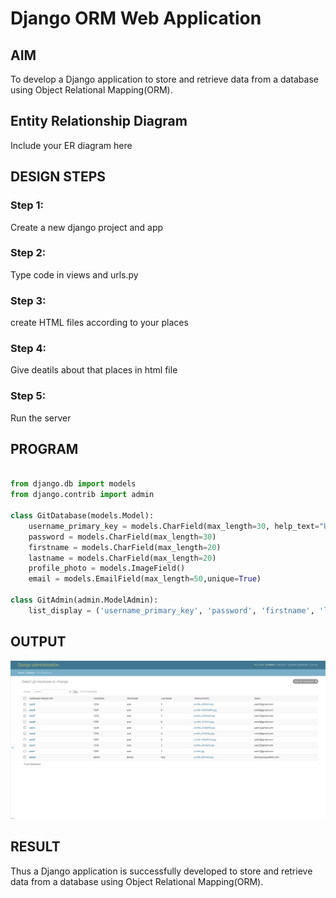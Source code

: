 # Django ORM Web Application

## AIM
To develop a Django application to store and retrieve data from a database using Object Relational Mapping(ORM).

## Entity Relationship Diagram

Include your ER diagram here

## DESIGN STEPS

### Step 1:
Create a new django project and app

### Step 2:
Type code in views and urls.py

### Step 3:
create HTML files according to your places

### Step 4:
Give deatils about that places in html file

### Step 5:
Run the server
## PROGRAM
```python

from django.db import models
from django.contrib import admin

class GitDatabase(models.Model):
    username_primary_key = models.CharField(max_length=30, help_text="User name must be unique", primary_key=True,unique=True)
    password = models.CharField(max_length=30)
    firstname = models.CharField(max_length=20)
    lastname = models.CharField(max_length=20)
    profile_photo = models.ImageField()
    email = models.EmailField(max_length=50,unique=True)

class GitAdmin(admin.ModelAdmin):
    list_display = ('username_primary_key', 'password', 'firstname', 'lastname','profile_photo','email')

```
## OUTPUT
![output](/dataproject/django-data.png)

## RESULT
Thus a Django application is successfully developed to store and retrieve data from a database using Object Relational Mapping(ORM).
